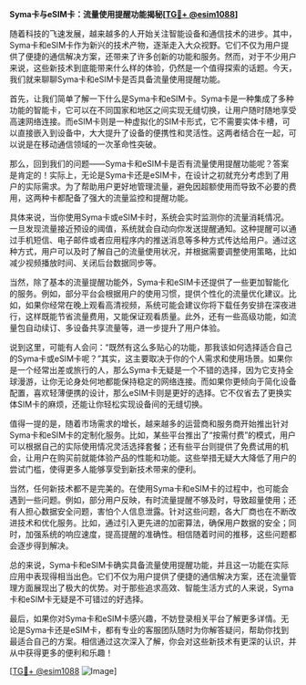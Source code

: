 **Syma卡与eSIM卡：流量使用提醒功能揭秘[[TG💪+ @esim1088](https://t.me/s/esim1088)]**

随着科技的飞速发展，越来越多的人开始关注智能设备和通信技术的进步。其中，Syma卡和eSIM卡作为新兴的技术产物，逐渐走入大众视野。它们不仅为用户提供了便捷的通信解决方案，还带来了许多创新的功能和服务。然而，对于不少用户来说，这些新技术到底能带来什么样的体验，仍然是一个值得探索的话题。今天，我们就来聊聊Syma卡和eSIM卡是否具备流量使用提醒功能。

首先，让我们简单了解一下什么是Syma卡和eSIM卡。Syma卡是一种集成了多种功能的智能卡，它可以在不同国家和地区之间实现无缝切换，让用户随时随地享受高速网络连接。而eSIM卡则是一种虚拟化的SIM卡形式，它不需要实体卡槽，可以直接嵌入到设备中，大大提升了设备的便携性和灵活性。这两者结合在一起，可以说是在移动通信领域的一次革命性突破。

那么，回到我们的问题——Syma卡和eSIM卡是否有流量使用提醒功能呢？答案是肯定的！实际上，无论是Syma卡还是eSIM卡，在设计之初就充分考虑到了用户的实际需求。为了帮助用户更好地管理流量，避免因超额使用而导致不必要的费用，这两种卡都配备了强大的流量监控和提醒功能。

具体来说，当你使用Syma卡或eSIM卡时，系统会实时监测你的流量消耗情况。一旦发现流量接近预设的阈值，系统就会自动向你发送提醒通知。这种提醒可以通过手机短信、电子邮件或者应用程序内的推送消息等多种方式传达给用户。通过这种方式，用户可以及时了解自己的流量使用状况，并根据需要调整使用策略，比如减少视频播放时间、关闭后台数据同步等。

当然，除了基本的流量提醒功能外，Syma卡和eSIM卡还提供了一些更加智能化的服务。例如，部分平台会根据用户的使用习惯，提供个性化的流量优化建议。比如，如果你经常在晚上观看高清视频，系统可能会建议你将下载任务安排在深夜进行，这样既能节省流量费用，又能保证观看质量。此外，还有一些高级功能，如流量包自动续订、多设备共享流量等，进一步提升了用户体验。

说到这里，可能有人会问：“既然有这么多贴心的功能，那我该如何选择适合自己的Syma卡或eSIM卡呢？”其实，这主要取决于你的个人需求和使用场景。如果你是一个经常出差或旅行的人，那么Syma卡无疑是一个不错的选择，因为它支持全球漫游，让你无论身处何地都能保持稳定的网络连接。而如果你更倾向于简化设备配置，喜欢轻薄便携的设计，那么eSIM卡则是更好的选择。它不仅省去了更换实体SIM卡的麻烦，还能让你轻松实现设备间的无缝切换。

值得一提的是，随着市场需求的增长，越来越多的运营商和服务商开始推出针对Syma卡和eSIM卡的定制化服务。比如，某些平台推出了“按需付费”的模式，用户可以根据自己的实际使用情况灵活选择套餐；还有些平台则提供了免费试用的机会，让用户在购买前就能体验产品的性能和功能。这些举措无疑大大降低了用户的尝试门槛，使得更多人能够享受到新技术带来的便利。

当然，任何新技术都不是完美的。在使用Syma卡和eSIM卡的过程中，也可能会遇到一些问题。例如，部分用户反映，有时流量提醒不够及时，导致超量使用；还有人担心数据安全问题，害怕个人信息泄露。针对这些问题，各大厂商也在不断改进技术和优化服务。比如，通过引入更先进的加密算法，确保用户数据的安全；同时，加强系统的响应速度，提高提醒的准确性。相信随着时间的推移，这些问题都会逐步得到解决。

总的来说，Syma卡和eSIM卡确实具备流量使用提醒功能，并且这一功能在实际应用中表现得相当出色。它们不仅为用户提供了便捷的通信解决方案，还在流量管理方面展现出了极大的优势。对于那些追求高效、智能生活方式的人来说，Syma卡和eSIM卡无疑是不可错过的好选择。

最后，如果你对Syma卡和eSIM卡感兴趣，不妨登录相关平台了解更多详情。无论是Syma卡还是eSIM卡，都有专业的客服团队随时为你解答疑问，帮助你找到最适合自己的方案。相信通过这次深入了解，你会对这些新技术有更深的认识，并从中获得更多的便利和乐趣！

[[TG💪+ @esim1088](https://t.me/s/esim1088) ![Image](https://i.postimg.cc/4NQfJmqS/Snipaste-2025-05-13-00-14-12.png)]